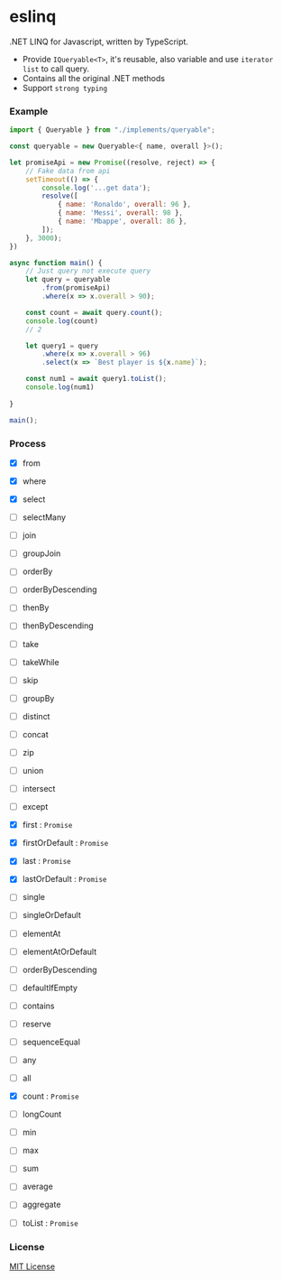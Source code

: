 # eslinq
.NET LINQ for Javascript, written by TypeScript.
- Provide `IQueryable<T>`, it's reusable, also variable and use `iterator list` to call query.
- Contains all the original .NET methods
- Support `strong typing`

### Example
```js
import { Queryable } from "./implements/queryable";

const queryable = new Queryable<{ name, overall }>();

let promiseApi = new Promise((resolve, reject) => {
    // Fake data from api
    setTimeout(() => {
        console.log('...get data');
        resolve([
            { name: 'Ronaldo', overall: 96 },
            { name: 'Messi', overall: 98 },
            { name: 'Mbappe', overall: 86 },
        ]);
    }, 3000);
})

async function main() {
    // Just query not execute query
    let query = queryable
        .from(promiseApi)
        .where(x => x.overall > 90);

    const count = await query.count();
    console.log(count)
    // 2

    let query1 = query
        .where(x => x.overall > 96)
        .select(x => `Best player is ${x.name}`);

    const num1 = await query1.toList();
    console.log(num1)
    
}

main();
```

### Process
- [x] from
- [x] where
- [x] select
- [ ] selectMany
- [ ] join
- [ ] groupJoin
- [ ] orderBy
- [ ] orderByDescending
- [ ] thenBy
- [ ] thenByDescending
- [ ] take
- [ ] takeWhile
- [ ] skip
- [ ] groupBy
- [ ] distinct
- [ ] concat
- [ ] zip
- [ ] union
- [ ] intersect
- [ ] except
- [x] first : `Promise`
- [x] firstOrDefault : `Promise`
- [x] last : `Promise`
- [x] lastOrDefault : `Promise`
- [ ] single
- [ ] singleOrDefault
- [ ] elementAt
- [ ] elementAtOrDefault
- [ ] orderByDescending
- [ ] defaultIfEmpty
- [ ] contains
- [ ] reserve
- [ ] sequenceEqual
- [ ] any
- [ ] all
- [x] count : `Promise`
- [ ] longCount
- [ ] min
- [ ] max
- [ ] sum
- [ ] average
- [ ] aggregate
- [ ] toList : `Promise`


### License

[MIT License](http://opensource.org/licenses/MIT)
